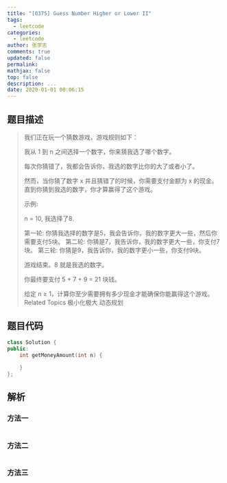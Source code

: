 ```yaml
---
title: "[0375] Guess Number Higher or Lower II"
tags:
  - leetcode
categories:
  - leetcode
author: 张学志
comments: true
updated: false
permalink:
mathjax: false
top: false
description: ...
date: 2020-01-01 00:06:15
---
```


## 题目描述

> 我们正在玩一个猜数游戏，游戏规则如下： 
> 
> 我从 1 到 n 之间选择一个数字，你来猜我选了哪个数字。 
> 
> 每次你猜错了，我都会告诉你，我选的数字比你的大了或者小了。 
> 
> 然而，当你猜了数字 x 并且猜错了的时候，你需要支付金额为 x 的现金。直到你猜到我选的数字，你才算赢得了这个游戏。 
> 
> 示例: 
> 
> n = 10, 我选择了8.
> 
> 第一轮: 你猜我选择的数字是5，我会告诉你，我的数字更大一些，然后你需要支付5块。
> 第二轮: 你猜是7，我告诉你，我的数字更大一些，你支付7块。
> 第三轮: 你猜是9，我告诉你，我的数字更小一些，你支付9块。
> 
> 游戏结束。8 就是我选的数字。
> 
> 你最终要支付 5 + 7 + 9 = 21 块钱。
> 
> 
> 给定 n ≥ 1，计算你至少需要拥有多少现金才能确保你能赢得这个游戏。 
> Related Topics 极小化极大 动态规划

## 题目代码

```cpp
class Solution {
public:
    int getMoneyAmount(int n) {
        
    }
};
```

## 解析

### 方法一

```cpp

```

### 方法二

```cpp

```

### 方法三

```cpp

```

